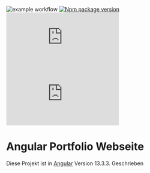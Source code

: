 ![example workflow](https://github.com/HanibalEckzahn/Angular-Portfolio/actions/workflows/codeql-analysis.yml/badge.svg)
[![Npm package version](https://badgen.net/npm/v/express)](https://npmjs.com/package/express)
[![GitHub license](https://badgen.net/github/license/Naereen/Strapdown.js)](https://github.com/Naereen/StrapDown.js/blob/master/LICENSE)
[![GitHub commits](https://badgen.net/github/commits/Naereen/Strapdown.js)](https://GitHub.com/Naereen/StrapDown.js/commit/)


# Angular Portfolio Webseite

Diese Projekt ist in [Angular](https://github.com/angular/angular-cli) Version 13.3.3. Geschrieben
